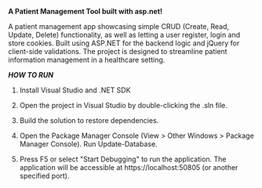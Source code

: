 **A Patient Management Tool built with asp.net!**

A patient management app showcasing simple CRUD (Create, Read, Update, Delete) functionality, as well as letting a user register, login and store cookies. Built using ASP.NET for the backend logic and jQuery for client-side validations. The project is designed to streamline patient information management in a healthcare setting.

***HOW TO RUN***

1. Install Visual Studio and .NET SDK

2. Open the project in Visual Studio by double-clicking the .sln file.

3. Build the solution to restore dependencies.

4. Open the Package Manager Console (View > Other Windows > Package Manager Console). Run Update-Database.

5. Press F5 or select "Start Debugging" to run the application. The application will be accessible at https://localhost:50805 (or another specified port).
